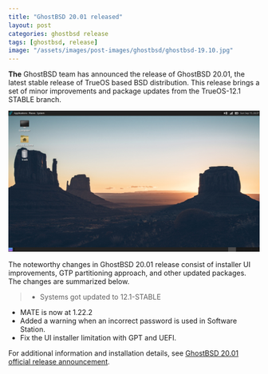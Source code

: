 ```yaml
---
title: "GhostBSD 20.01 released"
layout: post
categories: ghostbsd release
tags: [ghostbsd, release]
image: "/assets/images/post-images/ghostbsd/ghostbsd-19.10.jpg"
---
```


**The** GhostBSD team has announced the release of GhostBSD 20.01, the latest stable release of TrueOS based BSD distribution. This release brings a set of minor improvements and package updates from the TrueOS-12.1 STABLE branch.

![GhostBSD Preview](/assets/images/post-images/ghostbsd/ghostbsd-19.10.jpg)

The noteworthy changes in GhostBSD 20.01 release consist of installer UI improvements, GTP partitioning approach, and other updated packages.  The changes are summarized below.
> - Systems got updated to 12.1-STABLE
- MATE is now at 1.22.2
- Added a warning when an incorrect password is used in Software Station.
- Fix the UI installer limitation with GPT and UEFI.

For additional information and installation details, see [GhostBSD 20.01 official release announcement](https://ghostbsd.org/20.01_release_announcement).
